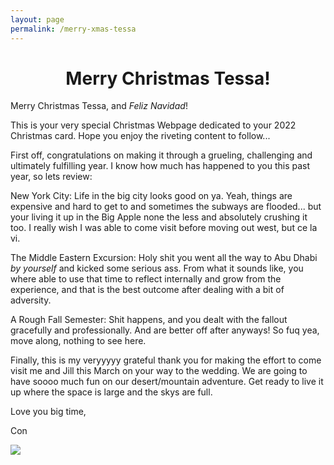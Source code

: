 ```yaml
---
layout: page
permalink: /merry-xmas-tessa
---
```


<h1 style="text-align:center">Merry Christmas Tessa!</h1>

Merry Christmas Tessa, and _Feliz Navidad_!

This is your very special Christmas Webpage dedicated to your 2022 Christmas card. Hope you enjoy the riveting content to follow... 

First off, congratulations on making it through a grueling, challenging and ultimately fulfilling year. I know how much has happened to you this past year, so lets review: 

New York City: Life in the big city looks good on ya. Yeah, things are expensive and hard to get to and sometimes the subways are flooded... but your living it up in the Big Apple none the less and absolutely crushing it too. I really wish I was able to come visit before moving out west, but ce la vi. 

The Middle Eastern Excursion: Holy shit you went all the way to Abu Dhabi _by yourself_ and kicked some serious ass. From what it sounds like, you where able to use that time to reflect internally and grow from the experience, and that is the best outcome after dealing with a bit of adversity. 

A Rough Fall Semester: Shit happens, and you dealt with the fallout gracefully and professionally. And are better off after anyways! So fuq yea, move along, nothing to see here. 

Finally, this is my veryyyyy grateful thank you for making the effort to come visit me and Jill this March on your way to the wedding. We are going to have soooo much fun on our desert/mountain adventure. Get ready to live it up where the space is large and the skys are full.  

Love you big time, 

Con

![](assets/tessa.jpg)